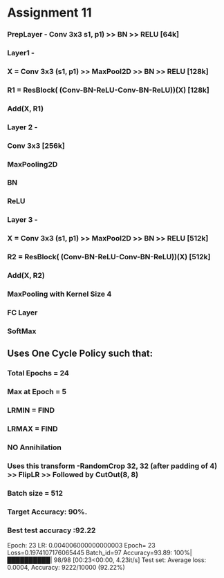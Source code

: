 # Assignment 11

### PrepLayer - Conv 3x3 s1, p1) >> BN >> RELU [64k]
### Layer1 -
### X = Conv 3x3 (s1, p1) >> MaxPool2D >> BN >> RELU [128k]
### R1 = ResBlock( (Conv-BN-ReLU-Conv-BN-ReLU))(X) [128k] 
### Add(X, R1)
### Layer 2 -
### Conv 3x3 [256k]
### MaxPooling2D
### BN
### ReLU
### Layer 3 -
### X = Conv 3x3 (s1, p1) >> MaxPool2D >> BN >> RELU [512k]
### R2 = ResBlock( (Conv-BN-ReLU-Conv-BN-ReLU))(X) [512k]
### Add(X, R2)
### MaxPooling with Kernel Size 4
### FC Layer 
### SoftMax


## Uses One Cycle Policy such that:
### Total Epochs = 24
### Max at Epoch = 5
### LRMIN = FIND
### LRMAX = FIND
### NO Annihilation
### Uses this transform -RandomCrop 32, 32 (after padding of 4) >> FlipLR >> Followed by CutOut(8, 8)
### Batch size = 512
### Target Accuracy: 90%. 

### Best test accuracy :92.22

Epoch: 23  LR:  0.004006000000000003
Epoch= 23 Loss=0.1974107176065445 Batch_id=97 Accuracy=93.89: 100%|██████████| 98/98 [00:23<00:00,  4.23it/s]
Test set: Average loss: 0.0004, Accuracy: 9222/10000 (92.22%)

